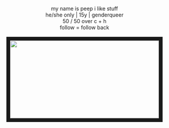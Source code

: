 <p align="center">
</p>
<p align="center">  
my name is peep i like stuff
<br>
he/she only | 15y | genderqueer
<br>
50 / 50 over c + h
<br>
follow = follow back
<br>
<br>   
<img src="https://64.media.tumblr.com/d48d9c5df1337b85595a4391ed7f9ffc/ccbef67770b3130e-60/s400x600/3840b31a30c26d598aa0c4fea487e567e67ff0c0.gif" width="400" height="210" border="10"/>     
</p>

<!--
**peepzoz/peepzoz** is a ✨ _special_ ✨ repository because its `README.md` (this file) appears on your GitHub profile.

Here are some ideas to get you started:

- 🔭 I’m currently working on ...
- 🌱 I’m currently learning ...
- 👯 I’m looking to collaborate on ...
- 🤔 I’m looking for help with ...
- 💬 Ask me about ...
- 📫 How to reach me: ...
- 😄 Pronouns: ...
- ⚡ Fun fact: ...
-->
